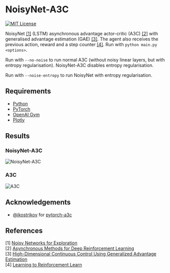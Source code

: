 NoisyNet-A3C
============
[![MIT License](https://img.shields.io/badge/license-MIT-blue.svg)](LICENSE.md)

NoisyNet [[1]](#references) (LSTM) asynchronous advantage actor-critic (A3C) [[2]](#references) with generalised advantage estimation (GAE) [[3]](#references). The agent also receives the previous action, reward and a step counter [[4]](#references). Run with `python main.py <options>`.

Run with `--no-noise` to run normal A3C (without noisy linear layers, but with entropy regularisation). NoisyNet-A3C disables entropy regularisation.

Run with `--noise-entropy` to run NoisyNet with entropy regularisation.


Requirements
------------

- [Python](https://www.python.org/)
- [PyTorch](http://pytorch.org/)
- [OpenAI Gym](https://gym.openai.com/)
- [Plotly](https://plot.ly/python/)

Results
-------

### NoisyNet-A3C

![NoisyNet-A3C](figures/noisynet-a3c.png)

### A3C

![A3C](figures/a3c.png)

Acknowledgements
----------------

- [@ikostrikov](https://github.com/ikostrikov) for [pytorch-a3c](https://github.com/ikostrikov/pytorch-a3c)

References
----------

[1] [Noisy Networks for Exploration](https://arxiv.org/abs/1706.10295)  
[2] [Asynchronous Methods for Deep Reinforcement Learning](http://arxiv.org/abs/1602.01783)  
[3] [High-Dimensional Continuous Control Using Generalized Advantage Estimation](https://arxiv.org/abs/1506.02438)  
[4] [Learning to Reinforcement Learn](https://arxiv.org/abs/1611.05763)  
